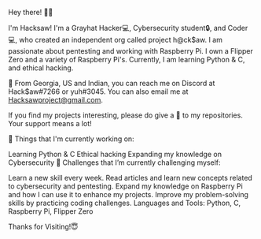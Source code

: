 Hey there! 👋😃

I'm Hacksaw! I'm a Grayhat Hacker💻, Cybersecurity student🔒, and Coder💻, who created an independent org called project h@ck$aw. I am passionate about pentesting and working with Raspberry Pi. I own a Flipper Zero and a variety of Raspberry Pi's. Currently, I am learning Python & C, and ethical hacking.

📍 From Georgia, US and Indian, you can reach me on Discord at Hack$aw#7266 or yuh#3045. You can also email me at Hacksawproject@gmail.com.

If you find my projects interesting, please do give a 🌟 to my repositories. Your support means a lot!

💼 Things that I'm currently working on:

Learning Python & C
Ethical hacking
Expanding my knowledge on Cybersecurity
🌱 Challenges that I’m currently challenging myself:

Learn a new skill every week.
Read articles and learn new concepts related to cybersecurity and pentesting.
Expand my knowledge on Raspberry Pi and how I can use it to enhance my projects.
Improve my problem-solving skills by practicing coding challenges.
Languages and Tools: Python, C, Raspberry Pi, Flipper Zero

Thanks for Visiting!😇
